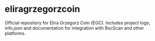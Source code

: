 # eliragrzegorzcoin
Official repository for Elira Grzegorz Coin (EGC). Includes project logo, info.json and documentation for integration with BscScan and other platforms.
